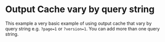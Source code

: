 # Output Cache vary by query string

This example a very basic example of using output cache that vary by query string e.g. `?page=1` or `?version=1`. You can add more than one query string. 

